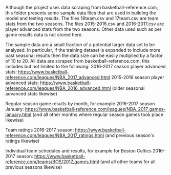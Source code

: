 Although the project uses data scraping from basketball-reference.com, this folder presents some sample data files that are used 
in building the model and testing results.
The files 16team.csv and 17team.csv are team stats from the two seasons.
The files 2015-2016.csv and 2016-2017.csv are player advanced stats from the two seasons.
Other data used such as per game results data is not stored here.

The sample data are a small fraction of a potential larger data set to be analyzed. In particular, if the training dataset
is expanded to include more past seasonal results then the data size can be easily mutiplied by a factor of 10 to 20.
All data are scraped from basketball-reference.com, this includes but not limited to the following:
2016-2017 season player advanced stats:
https://www.basketball-reference.com/leagues/NBA_2017_advanced.html
2015-2016 season player advanced stats:
https://www.basketball-reference.com/leagues/NBA_2016_advanced.html
(older seasonal advanced stats likewise)

Regular season game results by month, for example 2016-2017 season January:
https://www.basketball-reference.com/leagues/NBA_2017_games-january.html
(and all other months where regular season games took place likewise)

Team ratings 2016-2017 season:
https://www.basketball-reference.com/leagues/NBA_2017_ratings.html
(and previous season's ratings likewise)

Individual team schedules and results, for example for Boston Celtics 2016-2017 season:
https://www.basketball-reference.com/teams/BOS/2017_games.html
(and all other teams for all previous seasons likewise)
